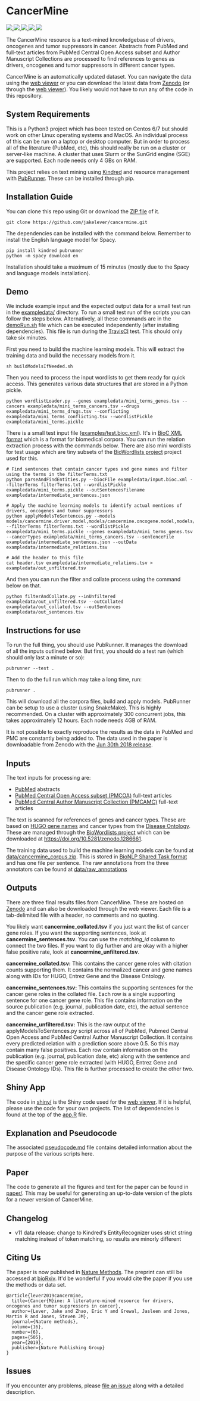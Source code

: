 # CancerMine

<p>
<a href="https://travis-ci.org/jakelever/cancermine">
   <img src="https://travis-ci.org/jakelever/cancermine.svg?branch=master" />
</a>
<a href="http://bionlp.bcgsc.ca/cancermine/">
   <img src="https://img.shields.io/badge/data-viewer-9e42f4.svg" />
</a>
<a href="https://doi.org/10.5281/zenodo.1156241">
   <img src="https://img.shields.io/badge/data-download-blue.svg" />
</a>
<a href="https://doi.org/10.1101/364406">
   <img src="https://img.shields.io/badge/bioRxiv-preprint-67baea.svg" />
</a>
<a href="https://doi.org/10.1038/s41592-019-0422-y">
   <img src="https://img.shields.io/badge/nature-methods-red.svg" />
</a>
</p>

The CancerMine resource is a text-mined knowledgebase of drivers, oncogenes and tumor suppressors in cancer. Abstracts from PubMed and full-text articles from PubMed Central Open Access subset and Author Manuscript Collections are processed to find references to genes as drivers, oncogenes and tumor suppressors in different cancer types.

CancerMine is an automatically updated dataset. You can navigate the data using the [web viewer](http://bionlp.bcgsc.ca/cancermine/) or you can download the latest data from [Zenodo](https://doi.org/10.5281/zenodo.1156241) (or through the [web viewer](http://bionlp.bcgsc.ca/cancermine/)). You likely would not have to run any of the code in this repository.

## System Requirements

This is a Python3 project which has been tested on Centos 6/7 but should work on other Linux operating systems and MacOS. An individual process of this can be run on a laptop or desktop computer. But in order to process all of the literature (PubMed, etc), this should really be run on a cluster or server-like machine. A cluster that uses Slurm or the SunGrid engine (SGE) are supported. Each node needs only 4 GBs on RAM.

This project relies on text mining using [Kindred](https://github.com/jakelever/kindred) and resource management with [PubRunner](https://github.com/jakelever/pubrunner). These can be installed through pip.

## Installation Guide

You can clone this repo using Git or download the [ZIP file](https://github.com/jakelever/cancermine/archive/master.zip) of it.

```
git clone https://github.com/jakelever/cancermine.git
```

The dependencies can be installed with the command below. Remember to install the English language model for Spacy.

```
pip install kindred pubrunner
python -m spacy download en
```

Installation should take a maximum of 15 minutes (mostly due to the Spacy and language models installation).

## Demo

We include example input and the expected output data for a small test run in the [exampledata/](https://github.com/jakelever/cancermine/tree/master/exampledata) directory. To run a small test run of the scripts you can follow the steps below. Alternatively, all these commands are in the [demoRun.sh](https://github.com/jakelever/cancermine/blob/master/demoRun.sh) file which can be executed independently (after installing dependencies). This file is run during the [TravisCI](https://travis-ci.org/jakelever/cancermine) test. This should only take six minutes.

First you need to build the machine learning models. This will extract the training data and build the necessary models from it.

```
sh buildModelsIfNeeded.sh
```

Then you need to process the input wordlists to get them ready for quick access. This generates various data structures that are stored in a Python pickle.

```
python wordlistLoader.py --genes exampledata/mini_terms_genes.tsv --cancers exampledata/mini_terms_cancers.tsv --drugs exampledata/mini_terms_drugs.tsv --conflicting exampledata/mini_terms_conflicting.tsv --wordlistPickle exampledata/mini_terms.pickle
```

There is a small test input file ([examples/test.bioc.xml](https://github.com/jakelever/cancermine/blob/master/exampledata/input.bioc.xml)). It's in [BioC XML format](http://bioc.sourceforge.net/) which is a format for biomedical corpora. You can run the relation extraction process with the commands below. There are also mini wordlists for test usage which are tiny subsets of the [BioWordlists project](https://github.com/jakelever/biowordlists) project used for this.

```
# Find sentences that contain cancer types and gene names and filter using the terms in the filterTerms.txt
python parseAndFindEntities.py --biocFile exampledata/input.bioc.xml --filterTerms filterTerms.txt --wordlistPickle exampledata/mini_terms.pickle --outSentencesFilename exampledata/intermediate_sentences.json

# Apply the machine learning models to identify actual mentions of drivers, oncogenes and tumor suppressors
python applyModelsToSentences.py --models models/cancermine.driver.model,models/cancermine.oncogene.model,models/cancermine.tumorsuppressor.model --filterTerms filterTerms.txt --wordlistPickle exampledata/mini_terms.pickle --genes exampledata/mini_terms_genes.tsv --cancerTypes exampledata/mini_terms_cancers.tsv --sentenceFile exampledata/intermediate_sentences.json --outData exampledata/intermediate_relations.tsv

# Add the header to this file
cat header.tsv exampledata/intermediate_relations.tsv > exampledata/out_unfiltered.tsv
```

And then you can run the filter and collate process using the command below on that.

```
python filterAndCollate.py --inUnfiltered exampledata/out_unfiltered.tsv --outCollated exampledata/out_collated.tsv --outSentences exampledata/out_sentences.tsv
```

## Instructions for use

To run the full thing, you should use PubRunner. It manages the download of all the inputs outlined below. But first, you should do a test run (which should only last a minute or so):

```
pubrunner --test .
```

Then to do the full run which may take a long time, run:
```
pubrunner .
```

This will download all the corpora files, build and apply models. PubRunner can be setup to use a cluster (using SnakeMake). This is highly recommended. On a cluster with approximately 300 concurrent jobs, this takes approximately 12 hours. Each node needs 4GB of RAM.

It is not possible to exactly reproduce the results as the data in PubMed and PMC are constantly being added to. The data used in the paper is downloadable from Zenodo with the [Jun 30th 2018 release](http://doi.org/10.5281/zenodo.1302062).

## Inputs

The text inputs for processing are:

 - [PubMed](https://www.nlm.nih.gov/databases/download/pubmed_medline.html) abstracts
 - [PubMed Central Open Access subset (PMCOA)](https://www.ncbi.nlm.nih.gov/pmc/tools/openftlist/) full-text articles
 - [PubMed Central Author Manuscript Collection (PMCAMC)](https://www.ncbi.nlm.nih.gov/pmc/about/mscollection/) full-text articles

The text is scanned for references of genes and cancer types. These are based on [HUGO gene names](http://genenames.org/) and cancer types from the [Disease Ontology](http://www.disease-ontology.org/). These are managed through the [BioWordlists project](https://github.com/jakelever/biowordlists) which can be downloaded at https://doi.org/10.5281/zenodo.1286661.

The training data used to build the machine learning models can be found at [data/cancermine_corpus.zip](https://github.com/jakelever/cancermine/blob/master/data/cancermine_corpus.zip). This is stored in [BioNLP Shared Task format](http://2011.bionlp-st.org/home/file-formats) and has one file per sentence. The raw annotations from the three annotators can be found at [data/raw_annotations](https://github.com/jakelever/cancermine/tree/master/data/raw_annotations) 

## Outputs

There are three final results files from CancerMine. These are hosted on [Zenodo](https://doi.org/10.5281/zenodo.1156241) and can also be downloaded through the web viewer. Each file is a tab-delimited file with a header, no comments and no quoting.

You likely want **cancermine\_collated.tsv** if you just want the list of cancer gene roles. If you want the supporting sentences, look at **cancermine\_sentences.tsv**. You can use the *matching\_id* column to connect the two files. If you want to dig further and are okay with a higher false positive rate, look at **cancermine\_unfiltered.tsv**.

**cancermine\_collated.tsv:** This contains the cancer gene roles with citation counts supporting them. It contains the normalized cancer and gene names along with IDs for HUGO, Entrez Gene and the Disease Ontology.

**cancermine\_sentences.tsv:** This contains the supporting sentences for the cancer gene roles in the collated file. Each row is a single supporting sentence for one cancer gene role. This file contains information on the source publication (e.g. journal, publication date, etc), the actual sentence and the cancer gene role extracted.

**cancermine\_unfiltered.tsv:** This is the raw output of the applyModelsToSentences.py script across all of PubMed, Pubmed Central Open Access and PubMed Central Author Manuscript Collection. It contains every predicted relation with a prediction score above 0.5. So this may contain many false positives. Each row contain information on the publication (e.g. journal, publication date, etc) along with the sentence and the specific cancer gene role extracted (with HUGO, Entrez Gene and Disease Ontology IDs). This file is further processed to create the other two.

## Shiny App

The code in [shiny/](https://github.com/jakelever/cancermine/tree/master/shiny) is the Shiny code used for the [web viewer](http://bionlp.bcgsc.ca/cancermine/). If it is helpful, please use the code for your own projects. The list of dependencies is found at the top of the [app.R](https://github.com/jakelever/cancermine/blob/master/shiny/app.R) file.

## Explanation and Pseudocode

The associated [pseudocode.md](https://github.com/jakelever/cancermine/tree/master/pseudocode.md) file contains detailed information about the purpose of the various scripts here.

## Paper

The code to generate all the figures and text for the paper can be found in [paper/](https://github.com/jakelever/cancermine/tree/master/paper). This may be useful for generating an up-to-date version of the plots for a newer version of CancerMine.

## Changelog

- v11 data release: change to Kindred's EntityRecognizer uses strict string matching instead of token matching, so results are minorly different

## Citing Us

The paper is now published in [Nature Methods](https://doi.org/10.1038/s41592-019-0422-y). The preprint can still be accessed at [bioRxiv](https://doi.org/10.1101/364406). It'd be wonderful if you would cite the paper if you use the methods or data set.

```
@article{lever2019cancermine,
  title={Cancer{M}ine: A literature-mined resource for drivers, oncogenes and tumor suppressors in cancer},
  author={Lever, Jake and Zhao, Eric Y and Grewal, Jasleen and Jones, Martin R and Jones, Steven JM},
  journal={Nature methods},
  volume={16},
  number={6},
  pages={505},
  year={2019},
  publisher={Nature Publishing Group}
}
```

## Issues

If you encounter any problems, please [file an issue](https://github.com/jakelever/cancermine/issues) along with a detailed description.
